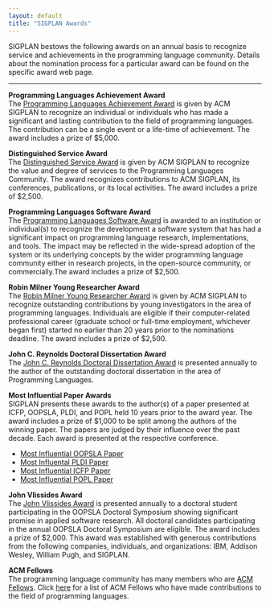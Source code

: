 ```yaml
---
layout: default
title: "SIGPLAN Awards"
---
```

SIGPLAN bestows the following awards on an annual basis to
recognize service and achievements in the programming language
community. Details about the nomination process for a particular
award can be found on the specific award web page.

* * * * *

**Programming Languages Achievement Award**  
The
[Programming Languages Achievement Award](/Awards/Achievement) is
given by ACM SIGPLAN to recognize an individual or individuals who
has made a significant and lasting contribution to the field of
programming languages. The contribution can be a single event or a
life-time of achievement. The award includes a prize of $5,000.

**Distinguished Service Award**  
The
[Distinguished Service Award](/Awards/Service) is given by ACM
SIGPLAN to recognize the value and degree of services to the
Programming Languages Community. The award recognizes contributions
to ACM SIGPLAN, its conferences, publications, or its local
activities. The award includes a prize of $2,500.

**Programming Languages Software Award**  
The
[Programming Languages Software Award](/Awards/Software) is
awarded to an institution or individual(s) to recognize the
development a software system that has had a significant impact on
programming language research, implementations, and tools. The
impact may be reflected in the wide-spread adoption of the system
or its underlying concepts by the wider programming language
community either in research projects, in the open-source
community, or commercially.The award includes a prize of $2,500.

**Robin Milner Young Researcher Award**  
The
[Robin Milner Young Researcher Award](/Awards/Milner) 
is given by ACM SIGPLAN to
recognize outstanding contributions by young investigators in the
area of programming languages. Individuals are eligible if their
computer-related professional career (graduate school or full-time
employment, whichever began first) started no earlier than 20 years
prior to the nominations deadline. The award includes a prize of $2,500.

**John C. Reynolds Doctoral Dissertation Award**  
The
[John C. Reynolds Doctoral Dissertation Award](/Awards/Dissertation) is presented
annually to the author of the outstanding doctoral dissertation in
the area of Programming Languages.

**Most Influential Paper Awards**  
SIGPLAN presents these awards
to the author(s) of a paper presented at ICFP, OOPSLA, PLDI, and
POPL held 10 years prior to the award year. The award includes a
prize of $1,000 to be split among the authors of the winning paper.
The papers are judged by their influence over the past decade. Each
award is presented at the respective conference.

-   [Most Influential OOPSLA Paper](/Awards/OOPSLA)
-   [Most Influental PLDI Paper](/Awards/PLDI)
-   [Most Influential ICFP Paper](/Awards/ICFP)
-   [Most Influential POPL Paper](/Awards/POPL)


**John Vlissides Award**  
The
[John Vlissides Award](/Awards/Vlissides) is presented annually
to a doctoral student participating in the OOPSLA Doctoral
Symposium showing significant promise in applied software research.
All doctoral candidates participating in the annual OOPSLA Doctoral
Symposium are eligible. The award includes a prize of $2,000. This
award was established with generous contributions from the
following companies, individuals, and organizations: IBM, Addison
Wesley, William Pugh, and SIGPLAN.

**ACM Fellows**  
The programming language community has many members who are
[ACM Fellows](http://fellows.acm.org/). Click
[here](/Awards/ACMFellows) for a list of ACM Fellows who have made
contributions to the field of programming languages.
